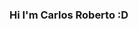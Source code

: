 ### Hi I'm  Carlos Roberto :D

<!--
**CarlosRobertoMedeiros/CarlosRobertoMedeiros** is a ✨ _special_ ✨ repository because its `README.md` (this file) appears on your GitHub profile.


[![Github Badge](https://img.shields.io/badge/-Github-000?style=flat-square&logo=Github&logoColor=white&link=https://github.com/CarlosRobertoMedeiros
)](https://github.com/CarlosRobertoMedeiros)
[![Linkedin Badge](https://img.shields.io/badge/-LinkedIn-blue?style=flat-square&logo=Linkedin&logoColor=white&link=https://www.linkedin.com/in/carlosmedeiroslima/)](https://www.linkedin.com/in/carlosmedeiroslima/)

### About me
I'm a {backend, frontend} java developer using javaEE and Java Spring.

- [Courses](https://www.algaworks.com/) 👨🏼‍🏫 - It's a new recent courses Spring Rest Specialist 
- [Courses](https://www.algaworks.com/) 👨🏼‍🏫 - It's a new recent courses Full Stack Developer Angular and Spring 



Here are some ideas to get you started:
- 🔭 I’m currently working on Tivit


